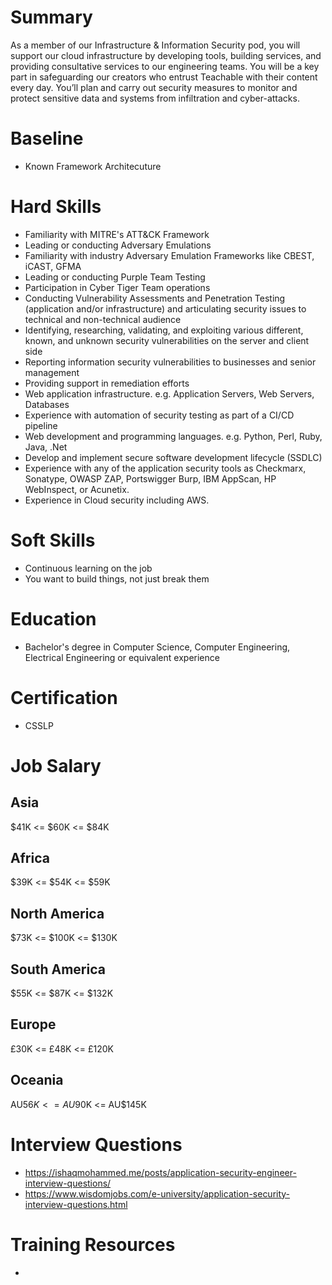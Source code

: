 # Summary
As a member of our Infrastructure & Information Security pod, you will support our cloud infrastructure by developing tools, building services, and providing consultative services to our engineering teams. You will be a key part in safeguarding our creators who entrust Teachable with their content every day. You’ll plan and carry out security measures to monitor and protect sensitive data and systems from infiltration and cyber-attacks.

# Baseline

* Known Framework Architecuture


# Hard Skills
* Familiarity with MITRE's ATT&CK Framework
* Leading or conducting Adversary Emulations
* Familiarity with industry Adversary Emulation Frameworks like CBEST, iCAST, GFMA
* Leading or conducting Purple Team Testing
* Participation in Cyber Tiger Team operations
* Conducting Vulnerability Assessments and Penetration Testing (application and/or infrastructure) and articulating security issues to technical and non-technical audience
* Identifying, researching, validating, and exploiting various different, known, and unknown security vulnerabilities on the server and client side
* Reporting information security vulnerabilities to businesses and senior management
* Providing support in remediation efforts
* Web application infrastructure. e.g. Application Servers, Web Servers, Databases
* Experience with automation of security testing as part of a CI/CD pipeline
* Web development and programming languages. e.g. Python, Perl, Ruby, Java, .Net
* Develop and implement secure software development lifecycle (SSDLC)
* Experience with any of the application security tools as Checkmarx, Sonatype, OWASP ZAP, Portswigger Burp, IBM AppScan, HP WebInspect, or Acunetix.
* Experience in Cloud security including AWS.





# Soft Skills
* Continuous learning on the job
* You want to build things, not just break them


# Education
  * Bachelor's degree in Computer Science, Computer Engineering, Electrical Engineering or equivalent experience


# Certification
  * CSSLP


# Job Salary

## Asia
$41K <= $60K <= $84K


## Africa
$39K <= $54K <= $59K


## North America
$73K <= $100K <= $130K


## South America
$55K <= $87K <= $132K


## Europe
£30K <= £48K <= £120K
 

## Oceania
AU$56K <= AU$90K <= AU$145K



# Interview Questions
 * https://ishaqmohammed.me/posts/application-security-engineer-interview-questions/
 * https://www.wisdomjobs.com/e-university/application-security-interview-questions.html


# Training Resources
  * 



